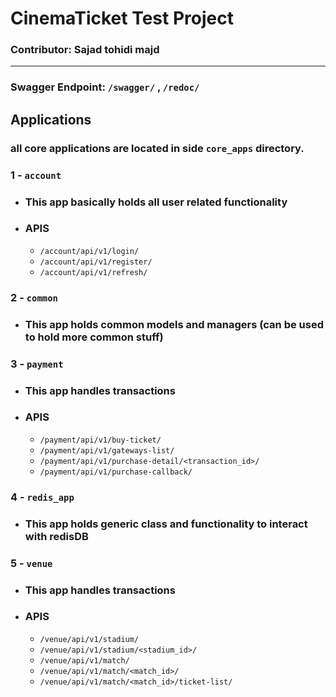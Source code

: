 # CinemaTicket Test Project

### Contributor: Sajad tohidi majd

---

### Swagger Endpoint: `/swagger/` , `/redoc/`

## Applications

### all core applications are located in side `core_apps` directory.

### 1 - `account`

-  ### This app basically holds all user related functionality
-  ### APIS
    - `/account/api/v1/login/`
    - `/account/api/v1/register/`
    - `/account/api/v1/refresh/`

### 2 - `common`

-  ### This app holds common models and managers (can be used to hold more common stuff)

### 3 - `payment`

-  ### This app handles transactions
-  ### APIS
    - `/payment/api/v1/buy-ticket/`
    - `/payment/api/v1/gateways-list/`
    - `/payment/api/v1/purchase-detail/<transaction_id>/`
    - `/payment/api/v1/purchase-callback/`

### 4 - `redis_app`

- ### This app holds generic class and functionality to interact with redisDB

### 5 - `venue`

-  ### This app handles transactions
-  ### APIS
    - `/venue/api/v1/stadium/`
    - `/venue/api/v1/stadium/<stadium_id>/`
    - `/venue/api/v1/match/`
    - `/venue/api/v1/match/<match_id>/`
    - `/venue/api/v1/match/<match_id>/ticket-list/`

